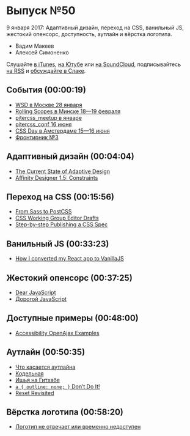 # Выпуск №50

9 января 2017: Адаптивный дизайн, переход на CSS, ванильный JS, жестокий опенсорс, доступность, аутлайн и вёрстка логотипа.

- Вадим Макеев
- Алексей Симоненко

Слушайте [в iTunes](https://itunes.apple.com/ru/podcast/veb-standarty/id1080500016), [на Ютубе](https://www.youtube.com/playlist?list=PLMBnwIwFEFHcwuevhsNXkFTcadeX5R1Go) или [на SoundCloud](https://soundcloud.com/web-standards), подписывайтесь [на RSS](https://pcr.apple.com/id1080500016) и [обсуждайте в Слаке](http://slack.web-standards.ru/).

## События (00:00:19)

- [WSD в Москве 28 января](https://wsd.events/2017/01/28/)
- [Rolling Scopes в Минске 18—19 февраля](https://2017.conf.rollingscopes.com/)
- [pitercss_meetup в январе](https://pitercss.timepad.ru)
- [pitercss_conf 16 июня](https://pitercss.com/)
- [CSS Day в Амстердаме 15—16 июня](https://cssday.nl/2017)
- [Фронтирник №3](https://vk.com/frontirnik_3)

## Адаптивный дизайн (00:04:04)

- [The Current State of Adaptive Design](https://medium.com/p/6b2b89b258c4)
- [Affinity Designer 1.5: Constraints](https://vimeo.com/182383578)

## Переход на CSS (00:15:56)

- [From Sass to PostCSS](https://tylergaw.com/articles/sass-to-postcss)
- [CSS Working Group Editor Drafts](https://drafts.csswg.org/)
- [Step-by-step Publishing a CSS Spec](https://wiki.csswg.org/spec/publish)

## Ванильный JS (00:33:23)

- [How I converted my React app to VanillaJS](https://medium.com/p/4b14b1b2faff)

## Жестокий опенсорс (00:37:25)

- [Dear JavaScript](https://medium.com/p/7e14ffcae36c)
- [Дорогой JavaScript](https://habr.ru/p/316978/)

## Доступные примеры (00:48:00)

- [Accessibility OpenAjax Examples](http://oaa-accessibility.org/)

## Аутлайн (00:50:35)

- [Что касается аутлайна](http://straykov.ru/blog/all/outline-none/)
- [Кодельная](http://codecode.ru/)
- [Ишья на Гитхабе](https://github.com/straykov/initium/issues/32)
- [`a { outline: none; }` Don’t Do It!](http://www.outlinenone.com/)
- [Reset Revisited](http://meyerweb.com/eric/thoughts/2011/01/03/reset-revisited/)

## Вёрстка логотипа (00:58:20)

- [Логотип не отвечает или временно недоступен](http://css.yoksel.ru/a11y-for-logotypes/)
